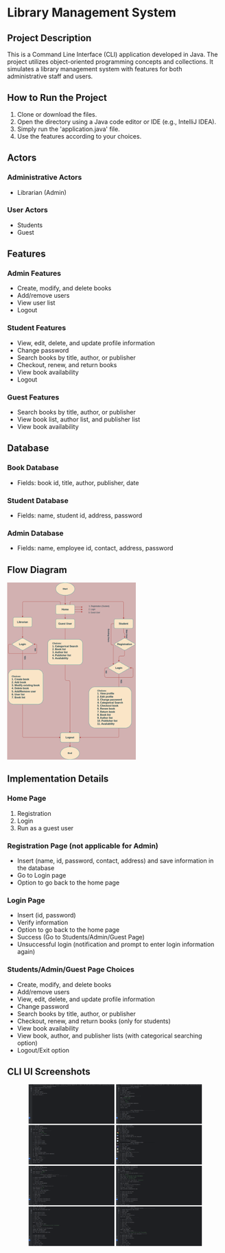 # Library Management System

## Project Description

This is a Command Line Interface (CLI) application developed in Java. The project utilizes object-oriented programming concepts and collections. It simulates a library management system with features for both administrative staff and users.

## How to Run the Project

1. Clone or download the files.
2. Open the directory using a Java code editor or IDE (e.g., IntelliJ IDEA).
3. Simply run the 'application.java' file.
4. Use the features according to your choices.

## Actors

### Administrative Actors
- Librarian (Admin)

### User Actors
- Students
- Guest

## Features

### Admin Features
- Create, modify, and delete books
- Add/remove users
- View user list
- Logout

### Student Features
- View, edit, delete, and update profile information
- Change password
- Search books by title, author, or publisher
- Checkout, renew, and return books
- View book availability
- Logout

### Guest Features
- Search books by title, author, or publisher
- View book list, author list, and publisher list
- View book availability

## Database

### Book Database
- Fields: book id, title, author, publisher, date

### Student Database
- Fields: name, student id, address, password

### Admin Database
- Fields: name, employee id, contact, address, password

## Flow Diagram

<img src="flow Diagram/Library Management System.png" alt="Library Management System Flow Diagram" width="300"/>

## Implementation Details

### Home Page
1. Registration
2. Login
3. Run as a guest user

### Registration Page (not applicable for Admin)
- Insert (name, id, password, contact, address) and save information in the database
- Go to Login page
- Option to go back to the home page

### Login Page
- Insert (id, password)
- Verify information
- Option to go back to the home page
- Success (Go to Students/Admin/Guest Page)
- Unsuccessful login (notification and prompt to enter login information again)

### Students/Admin/Guest Page Choices
- Create, modify, and delete books
- Add/remove users
- View, edit, delete, and update profile information
- Change password
- Search books by title, author, or publisher
- Checkout, renew, and return books (only for students)
- View book availability
- View book, author, and publisher lists (with categorical searching option)
- Logout/Exit option

## CLI UI Screenshots

<div align="center">
    <img src="UI_Images/Screenshot from 2024-05-19 13-07-49.png" width="200" alt="Screenshot 1">
    <img src="UI_Images/Screenshot from 2024-05-19 13-08-57.png" width="200" alt="Screenshot 2">
    <img src="UI_Images/Screenshot from 2024-05-19 13-09-43.png" width="200" alt="Screenshot 3">
    <img src="UI_Images/Screenshot from 2024-05-19 13-10-46.png" width="200" alt="Screenshot 4">
</div>

<div align="center">
    <img src="UI_Images/Screenshot from 2024-05-19 13-14-49.png" width="200" alt="Screenshot 5">
    <img src="UI_Images/Screenshot from 2024-05-19 13-16-13.png" width="200" alt="Screenshot 6">
    <img src="UI_Images/Screenshot from 2024-05-19 13-17-24.png" width="200" alt="Screenshot 7">
    <img src="UI_Images/Screenshot from 2024-05-19 13-18-39.png" width="200" alt="Screenshot 8">
</div>
